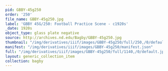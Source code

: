 ```yaml
---
pid: GBBY-45g250
order: '250'
file_name: GBBY-45g250.jpg
label: 'GBBY 45G/250: Football Practice Scene - c1920s'
_date: 1920s
object_type: glass plate negative
source: http://archives.nd.edu/Bagby/GBBY-45g250.jpg
thumbnail: "/img/derivatives/iiif/images/GBBY-45g250/full/250,/0/default.jpg"
manifest: "/img/derivatives/iiif/images/GBBY-45g250/manifest.json"
full: "/img/derivatives/iiif/images/GBBY-45g250/full/1140,/0/default.jpg"
layout: generic_collection_item
collection: bagby
---
```

